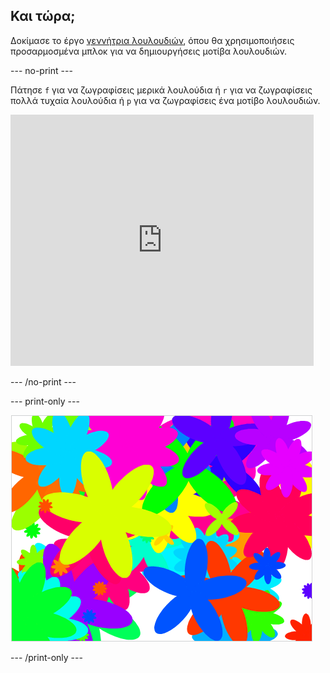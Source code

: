 ## Και τώρα;

Δοκίμασε το έργο [γεννήτρια λουλουδιών](https://projects.raspberrypi.org/en/projects/flower-generator?utm_source=pathway&utm_medium=whatnext&utm_campaign=projects), όπου θα χρησιμοποιήσεις προσαρμοσμένα μπλοκ για να δημιουργήσεις μοτίβα λουλουδιών.

\--- no-print \---

Πάτησε `f` για να ζωγραφίσεις μερικά λουλούδια ή `r` για να ζωγραφίσεις πολλά τυχαία λουλούδια ή `p` για να ζωγραφίσεις ένα μοτίβο λουλουδιών.

<div class="scratch-preview">
  <iframe allowtransparency="true" width="485" height="402" src="https://scratch.mit.edu/projects/embed/253355932/?autostart=false" frameborder="0" scrolling="no"></iframe>
</div>

\--- /no-print \---

\--- print-only \---

![τυχαία λουλούδια](images/flower-random.png)

\--- /print-only \---